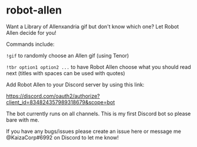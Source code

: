 # robot-allen

Want a Library of Allenxandria gif but don't know which one? Let Robot Allen decide for you!

Commands include:

`!gif` to randomly choose an Allen gif (using Tenor)

`!tbr option1 option2 ...` to have Robot Allen choose what you should read next (titles with spaces can be used with quotes)



Add Robot Allen to your Discord server by using this link:

https://discord.com/oauth2/authorize?client_id=834824357989318679&scope=bot

The bot currently runs on all channels. This is my first Discord bot so please bare with me.

If you have any bugs/issues please create an issue here or message me @KaizaCorp#6992 on Discord to let me know! 
